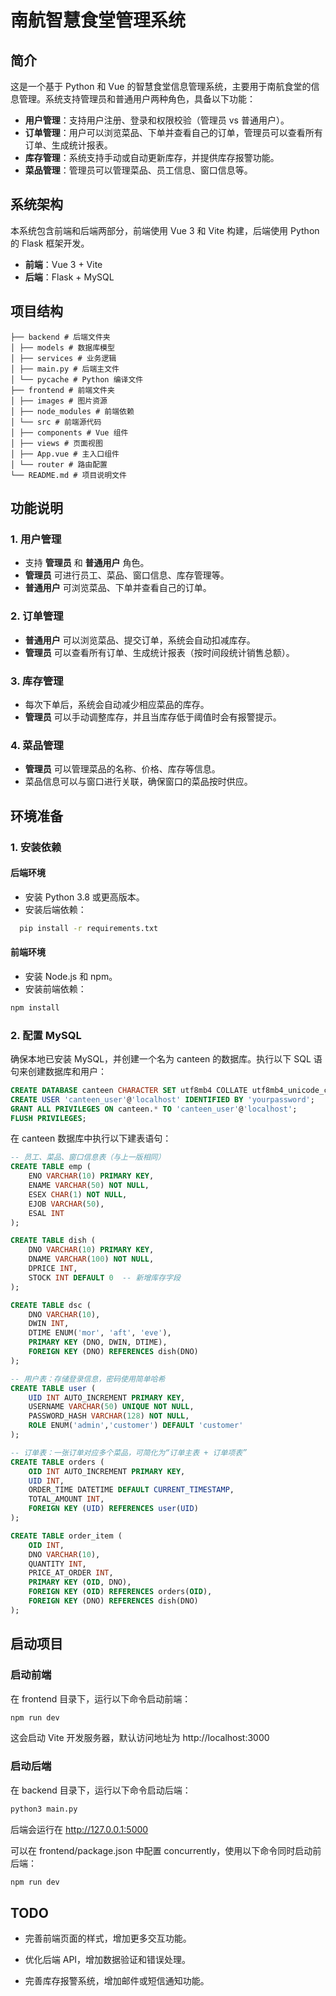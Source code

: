 # 南航智慧食堂管理系统

## 简介

这是一个基于 Python 和 Vue 的智慧食堂信息管理系统，主要用于南航食堂的信息管理。系统支持管理员和普通用户两种角色，具备以下功能：
- **用户管理**：支持用户注册、登录和权限校验（管理员 vs 普通用户）。
- **订单管理**：用户可以浏览菜品、下单并查看自己的订单，管理员可以查看所有订单、生成统计报表。
- **库存管理**：系统支持手动或自动更新库存，并提供库存报警功能。
- **菜品管理**：管理员可以管理菜品、员工信息、窗口信息等。

## 系统架构

本系统包含前端和后端两部分，前端使用 Vue 3 和 Vite 构建，后端使用 Python 的 Flask 框架开发。

- **前端**：Vue 3 + Vite
- **后端**：Flask + MySQL

## 项目结构

```
├── backend # 后端文件夹
│ ├── models # 数据库模型
│ ├── services # 业务逻辑
│ ├── main.py # 后端主文件
│ └── pycache # Python 编译文件
├── frontend # 前端文件夹
│ ├── images # 图片资源
│ ├── node_modules # 前端依赖
│ └── src # 前端源代码
│ ├── components # Vue 组件
│ ├── views # 页面视图
│ ├── App.vue # 主入口组件
│ └── router # 路由配置
└── README.md # 项目说明文件
```


## 功能说明

### 1. 用户管理
- 支持 **管理员** 和 **普通用户** 角色。
- **管理员** 可进行员工、菜品、窗口信息、库存管理等。
- **普通用户** 可浏览菜品、下单并查看自己的订单。

### 2. 订单管理
- **普通用户** 可以浏览菜品、提交订单，系统会自动扣减库存。
- **管理员** 可以查看所有订单、生成统计报表（按时间段统计销售总额）。

### 3. 库存管理
- 每次下单后，系统会自动减少相应菜品的库存。
- **管理员** 可以手动调整库存，并且当库存低于阈值时会有报警提示。

### 4. 菜品管理
- **管理员** 可以管理菜品的名称、价格、库存等信息。
- 菜品信息可以与窗口进行关联，确保窗口的菜品按时供应。

## 环境准备

### 1. 安装依赖

#### 后端环境
- 安装 Python 3.8 或更高版本。
- 安装后端依赖：
```bash
  pip install -r requirements.txt
```
#### 前端环境
- 安装 Node.js 和 npm。
- 安装前端依赖：
```bash
npm install
```

### 2. 配置 MySQL

确保本地已安装 MySQL，并创建一个名为 canteen 的数据库。执行以下 SQL 语句来创建数据库和用户：

```sql
CREATE DATABASE canteen CHARACTER SET utf8mb4 COLLATE utf8mb4_unicode_ci;
CREATE USER 'canteen_user'@'localhost' IDENTIFIED BY 'yourpassword';
GRANT ALL PRIVILEGES ON canteen.* TO 'canteen_user'@'localhost';
FLUSH PRIVILEGES;
```

在 canteen 数据库中执行以下建表语句：
```sql
-- 员工、菜品、窗口信息表（与上一版相同）
CREATE TABLE emp (
    ENO VARCHAR(10) PRIMARY KEY,
    ENAME VARCHAR(50) NOT NULL,
    ESEX CHAR(1) NOT NULL,
    EJOB VARCHAR(50),
    ESAL INT
);

CREATE TABLE dish (
    DNO VARCHAR(10) PRIMARY KEY,
    DNAME VARCHAR(100) NOT NULL,
    DPRICE INT,
    STOCK INT DEFAULT 0  -- 新增库存字段
);

CREATE TABLE dsc (
    DNO VARCHAR(10),
    DWIN INT,
    DTIME ENUM('mor', 'aft', 'eve'),
    PRIMARY KEY (DNO, DWIN, DTIME),
    FOREIGN KEY (DNO) REFERENCES dish(DNO)
);

-- 用户表：存储登录信息，密码使用简单哈希
CREATE TABLE user (
    UID INT AUTO_INCREMENT PRIMARY KEY,
    USERNAME VARCHAR(50) UNIQUE NOT NULL,
    PASSWORD_HASH VARCHAR(128) NOT NULL,
    ROLE ENUM('admin','customer') DEFAULT 'customer'
);

-- 订单表：一张订单对应多个菜品，可简化为“订单主表 + 订单项表”
CREATE TABLE orders (
    OID INT AUTO_INCREMENT PRIMARY KEY,
    UID INT,
    ORDER_TIME DATETIME DEFAULT CURRENT_TIMESTAMP,
    TOTAL_AMOUNT INT,
    FOREIGN KEY (UID) REFERENCES user(UID)
);

CREATE TABLE order_item (
    OID INT,
    DNO VARCHAR(10),
    QUANTITY INT,
    PRICE_AT_ORDER INT,
    PRIMARY KEY (OID, DNO),
    FOREIGN KEY (OID) REFERENCES orders(OID),
    FOREIGN KEY (DNO) REFERENCES dish(DNO)
);
```

## 启动项目

### 启动前端

在 frontend 目录下，运行以下命令启动前端：
```bash
npm run dev
```
这会启动 Vite 开发服务器，默认访问地址为 http://localhost:3000

### 启动后端
在 backend 目录下，运行以下命令启动后端：
```bash
python3 main.py
```
后端会运行在 http://127.0.0.1:5000

可以在 frontend/package.json 中配置 concurrently，使用以下命令同时启动前后端：
```bash
npm run dev
```

## TODO
- 完善前端页面的样式，增加更多交互功能。

- 优化后端 API，增加数据验证和错误处理。

- 完善库存报警系统，增加邮件或短信通知功能。